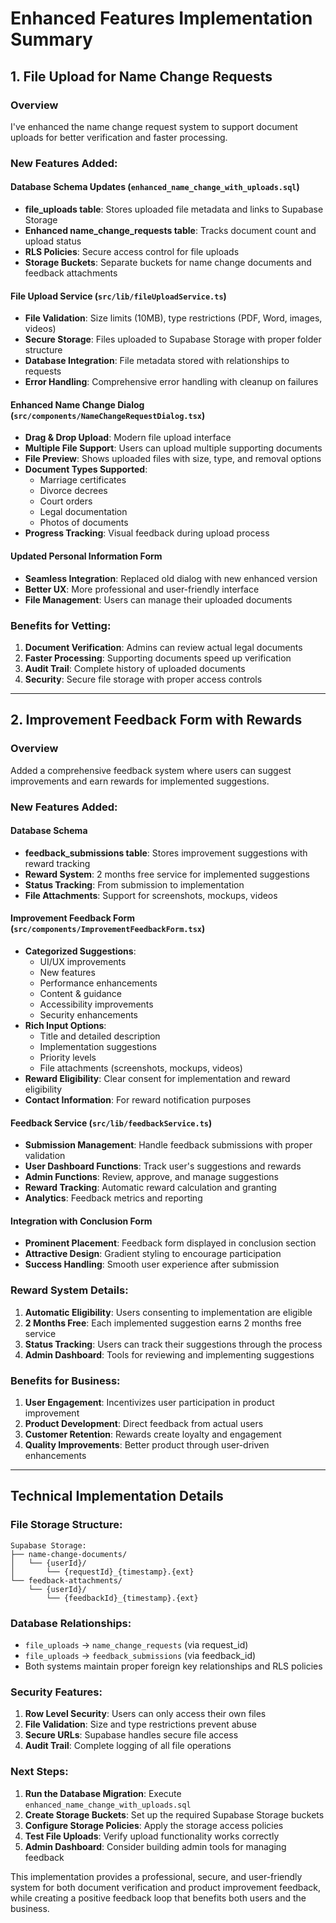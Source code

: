 # Enhanced Features Implementation Summary

## 1. File Upload for Name Change Requests

### Overview
I've enhanced the name change request system to support document uploads for better verification and faster processing.

### New Features Added:

#### Database Schema Updates (`enhanced_name_change_with_uploads.sql`)
- **file_uploads table**: Stores uploaded file metadata and links to Supabase Storage
- **Enhanced name_change_requests table**: Tracks document count and upload status  
- **RLS Policies**: Secure access control for file uploads
- **Storage Buckets**: Separate buckets for name change documents and feedback attachments

#### File Upload Service (`src/lib/fileUploadService.ts`)
- **File Validation**: Size limits (10MB), type restrictions (PDF, Word, images, videos)
- **Secure Storage**: Files uploaded to Supabase Storage with proper folder structure
- **Database Integration**: File metadata stored with relationships to requests
- **Error Handling**: Comprehensive error handling with cleanup on failures

#### Enhanced Name Change Dialog (`src/components/NameChangeRequestDialog.tsx`)
- **Drag & Drop Upload**: Modern file upload interface
- **Multiple File Support**: Users can upload multiple supporting documents
- **File Preview**: Shows uploaded files with size, type, and removal options
- **Document Types Supported**:
  - Marriage certificates
  - Divorce decrees  
  - Court orders
  - Legal documentation
  - Photos of documents
- **Progress Tracking**: Visual feedback during upload process

#### Updated Personal Information Form
- **Seamless Integration**: Replaced old dialog with new enhanced version
- **Better UX**: More professional and user-friendly interface
- **File Management**: Users can manage their uploaded documents

### Benefits for Vetting:
1. **Document Verification**: Admins can review actual legal documents
2. **Faster Processing**: Supporting documents speed up verification
3. **Audit Trail**: Complete history of uploaded documents
4. **Security**: Secure file storage with proper access controls

---

## 2. Improvement Feedback Form with Rewards

### Overview
Added a comprehensive feedback system where users can suggest improvements and earn rewards for implemented suggestions.

### New Features Added:

#### Database Schema
- **feedback_submissions table**: Stores improvement suggestions with reward tracking
- **Reward System**: 2 months free service for implemented suggestions
- **Status Tracking**: From submission to implementation
- **File Attachments**: Support for screenshots, mockups, videos

#### Improvement Feedback Form (`src/components/ImprovementFeedbackForm.tsx`)
- **Categorized Suggestions**:
  - UI/UX improvements
  - New features
  - Performance enhancements
  - Content & guidance
  - Accessibility improvements
  - Security enhancements
- **Rich Input Options**:
  - Title and detailed description
  - Implementation suggestions
  - Priority levels
  - File attachments (screenshots, mockups, videos)
- **Reward Eligibility**: Clear consent for implementation and reward eligibility
- **Contact Information**: For reward notification purposes

#### Feedback Service (`src/lib/feedbackService.ts`)
- **Submission Management**: Handle feedback submissions with proper validation
- **User Dashboard Functions**: Track user's suggestions and rewards
- **Admin Functions**: Review, approve, and manage suggestions
- **Reward Tracking**: Automatic reward calculation and granting
- **Analytics**: Feedback metrics and reporting

#### Integration with Conclusion Form
- **Prominent Placement**: Feedback form displayed in conclusion section
- **Attractive Design**: Gradient styling to encourage participation
- **Success Handling**: Smooth user experience after submission

### Reward System Details:
1. **Automatic Eligibility**: Users consenting to implementation are eligible
2. **2 Months Free**: Each implemented suggestion earns 2 months free service
3. **Status Tracking**: Users can track their suggestions through the process
4. **Admin Dashboard**: Tools for reviewing and implementing suggestions

### Benefits for Business:
1. **User Engagement**: Incentivizes user participation in product improvement
2. **Product Development**: Direct feedback from actual users
3. **Customer Retention**: Rewards create loyalty and engagement
4. **Quality Improvements**: Better product through user-driven enhancements

---

## Technical Implementation Details

### File Storage Structure:
```
Supabase Storage:
├── name-change-documents/
│   └── {userId}/
│       └── {requestId}_{timestamp}.{ext}
└── feedback-attachments/
    └── {userId}/
        └── {feedbackId}_{timestamp}.{ext}
```

### Database Relationships:
- `file_uploads` → `name_change_requests` (via request_id)
- `file_uploads` → `feedback_submissions` (via feedback_id)
- Both systems maintain proper foreign key relationships and RLS policies

### Security Features:
1. **Row Level Security**: Users can only access their own files
2. **File Validation**: Size and type restrictions prevent abuse
3. **Secure URLs**: Supabase handles secure file access
4. **Audit Trail**: Complete logging of all file operations

### Next Steps:
1. **Run the Database Migration**: Execute `enhanced_name_change_with_uploads.sql`
2. **Create Storage Buckets**: Set up the required Supabase Storage buckets
3. **Configure Storage Policies**: Apply the storage access policies
4. **Test File Uploads**: Verify upload functionality works correctly
5. **Admin Dashboard**: Consider building admin tools for managing feedback

This implementation provides a professional, secure, and user-friendly system for both document verification and product improvement feedback, while creating a positive feedback loop that benefits both users and the business.
